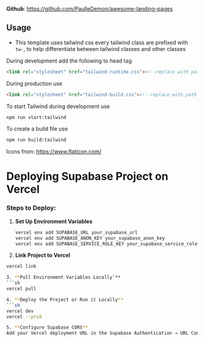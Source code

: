 
**Github**: https://github.com/PaulleDemon/awesome-landing-pages

## Usage

* This template uses tailwind css every tailwind class are prefixed with `tw-`, to help differentiate
  between tailwind classes and other classes  

During development add the following to head tag

```html
<link rel="stylesheet" href="tailwind-runtime.css"><!--replace with path to your tailwind runtime-->
```
During production use

```html
<link rel="stylesheet" href="tailwind-build.css"><!--replace with path to your tailwind build-->
```

To start Tailwind during development use
```html
npm run start:tailwind
```

To create a build file use
```html
npm run build:tailwind
```
Icons from: https://www.flaticon.com/

# Deploying Supabase Project on Vercel

### Steps to Deploy:
1. **Set Up Environment Variables**
   ```sh
   vercel env add SUPABASE_URL your_supabase_url
   vercel env add SUPABASE_ANON_KEY your_supabase_anon_key
   vercel env add SUPABASE_SERVICE_ROLE_KEY your_supabase_service_role_key

2. **Link Project to Vercel**
  ```sh
  vercel link

3. **Pull Environment Variables Locally`**
  ```sh
  vercel pull

4. **Deploy the Project or Run it Locally**
  ```sh
  vercel dev
  vercel --prod

5. **Configure Supabase CORS**
  Add your Vercel deployment URL in the Supabase Authentication → URL Configuration.